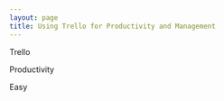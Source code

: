 ```yaml
---
layout: page
title: Using Trello for Productivity and Management
---
```


Trello


Productivity


Easy